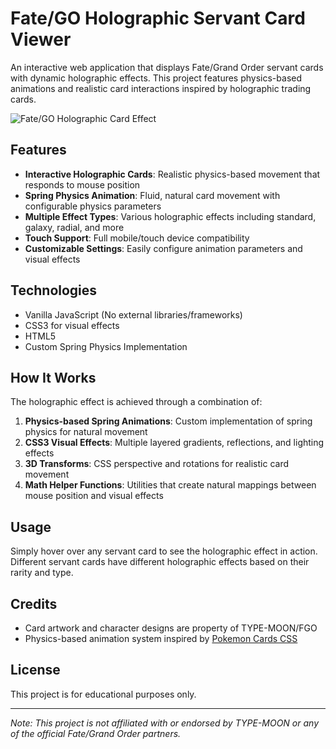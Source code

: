 # Fate/GO Holographic Servant Card Viewer

An interactive web application that displays Fate/Grand Order servant cards with dynamic holographic effects. This project features physics-based animations and realistic card interactions inspired by holographic trading cards.

![Fate/GO Holographic Card Effect](https://i.imgur.com/YOUR_SCREENSHOT_HERE.jpg)

## Features

- **Interactive Holographic Cards**: Realistic physics-based movement that responds to mouse position
- **Spring Physics Animation**: Fluid, natural card movement with configurable physics parameters
- **Multiple Effect Types**: Various holographic effects including standard, galaxy, radial, and more
- **Touch Support**: Full mobile/touch device compatibility
- **Customizable Settings**: Easily configure animation parameters and visual effects

## Technologies

- Vanilla JavaScript (No external libraries/frameworks)
- CSS3 for visual effects
- HTML5
- Custom Spring Physics Implementation

## How It Works

The holographic effect is achieved through a combination of:

1. **Physics-based Spring Animations**: Custom implementation of spring physics for natural movement
2. **CSS3 Visual Effects**: Multiple layered gradients, reflections, and lighting effects
3. **3D Transforms**: CSS perspective and rotations for realistic card movement
4. **Math Helper Functions**: Utilities that create natural mappings between mouse position and visual effects

## Usage

Simply hover over any servant card to see the holographic effect in action. Different servant cards have different holographic effects based on their rarity and type.

## Credits

- Card artwork and character designs are property of TYPE-MOON/FGO
- Physics-based animation system inspired by [Pokemon Cards CSS](https://github.com/simeydotme/pokemon-cards-css)

## License

This project is for educational purposes only.

---

*Note: This project is not affiliated with or endorsed by TYPE-MOON or any of the official Fate/Grand Order partners.*